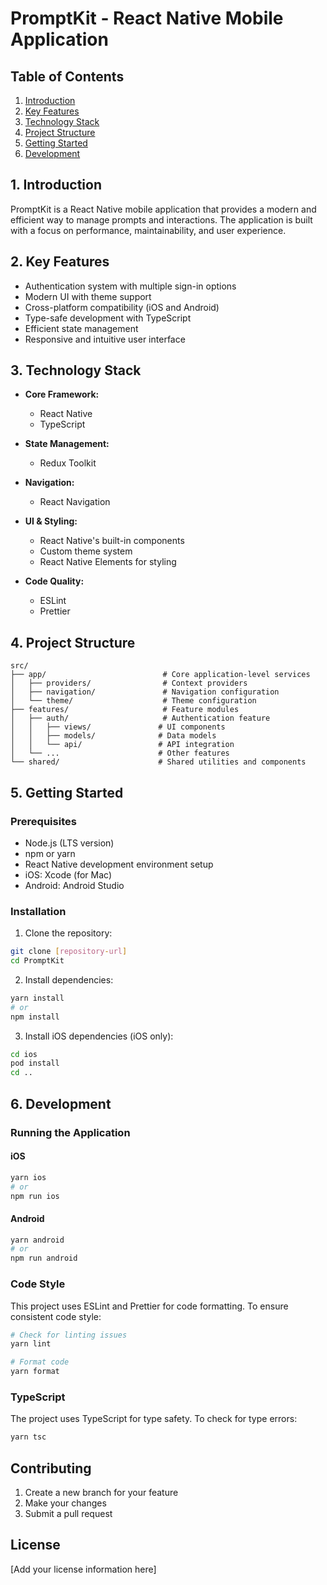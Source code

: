# PromptKit - React Native Mobile Application

## Table of Contents

1. [Introduction](#1-introduction)
2. [Key Features](#2-key-features)
3. [Technology Stack](#3-technology-stack)
4. [Project Structure](#4-project-structure)
5. [Getting Started](#5-getting-started)
6. [Development](#6-development)

## 1. Introduction

PromptKit is a React Native mobile application that provides a modern and efficient way to manage prompts and interactions. The application is built with a focus on performance, maintainability, and user experience.

## 2. Key Features

- Authentication system with multiple sign-in options
- Modern UI with theme support
- Cross-platform compatibility (iOS and Android)
- Type-safe development with TypeScript
- Efficient state management
- Responsive and intuitive user interface

## 3. Technology Stack

- **Core Framework:**

  - React Native
  - TypeScript

- **State Management:**

  - Redux Toolkit

- **Navigation:**

  - React Navigation

- **UI & Styling:**

  - React Native's built-in components
  - Custom theme system
  - React Native Elements for styling

- **Code Quality:**
  - ESLint
  - Prettier

## 4. Project Structure

```
src/
├── app/                          # Core application-level services
│   ├── providers/                # Context providers
│   ├── navigation/               # Navigation configuration
│   └── theme/                    # Theme configuration
├── features/                     # Feature modules
│   ├── auth/                     # Authentication feature
│   │   ├── views/               # UI components
│   │   ├── models/              # Data models
│   │   └── api/                 # API integration
│   └── ...                      # Other features
└── shared/                      # Shared utilities and components
```

## 5. Getting Started

### Prerequisites

- Node.js (LTS version)
- npm or yarn
- React Native development environment setup
- iOS: Xcode (for Mac)
- Android: Android Studio

### Installation

1. Clone the repository:

```bash
git clone [repository-url]
cd PromptKit
```

2. Install dependencies:

```bash
yarn install
# or
npm install
```

3. Install iOS dependencies (iOS only):

```bash
cd ios
pod install
cd ..
```

## 6. Development

### Running the Application

#### iOS

```bash
yarn ios
# or
npm run ios
```

#### Android

```bash
yarn android
# or
npm run android
```

### Code Style

This project uses ESLint and Prettier for code formatting. To ensure consistent code style:

```bash
# Check for linting issues
yarn lint

# Format code
yarn format
```

### TypeScript

The project uses TypeScript for type safety. To check for type errors:

```bash
yarn tsc
```

## Contributing

1. Create a new branch for your feature
2. Make your changes
3. Submit a pull request

## License

[Add your license information here]
